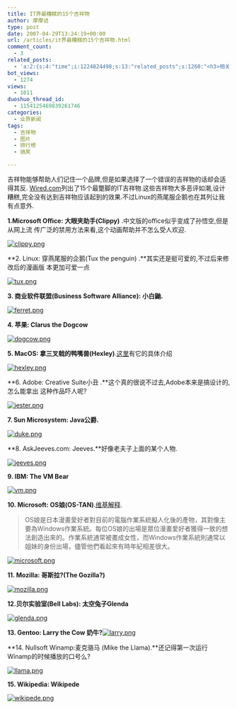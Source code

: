 ```yaml
---
title: IT界最糟糕的15个吉祥物
author: 摩摩诘
type: post
date: 2007-04-29T13:24:19+00:00
url: /articles/it界最糟糕的15个吉祥物.html
comment_count:
  - 3
related_posts:
  - 'a:2:{s:4:"time";i:1224824498;s:13:"related_posts";s:1260:"<h3>相关日志</h3><ul class="related_post"><li><a href="http://www.digglife.cn/articles/funny-coincidence-japan.html" title="照片中有趣的巧合之日本篇">照片中有趣的巧合之日本篇</a></li><li><a href="http://www.digglife.cn/articles/%e6%83%8a%e5%8f%b9%e6%9c%80%e4%bd%b3%e6%9c%ba%e7%ae%b1mod-top5.html" title="惊叹:最佳机箱MOD TOP5">惊叹:最佳机箱MOD TOP5</a></li><li><a href="http://www.digglife.cn/articles/olympic-torch-mascot.html" title="历代奥运会使用的火炬和吉祥物">历代奥运会使用的火炬和吉祥物</a></li><li><a href="http://www.digglife.cn/articles/3d-package.html" title="在线制作商品包装图片:3D-Pack">在线制作商品包装图片:3D-Pack</a></li><li><a href="http://www.digglife.cn/articles/round-pic.html" title="归来:在线给图片加上圆角效果Round Pic">归来:在线给图片加上圆角效果Round Pic</a></li><li><a href="http://www.digglife.cn/articles/design-favicon-online-favikon.html" title="Favikon:简单制作网站Favicon">Favikon:简单制作网站Favicon</a></li><li><a href="http://www.digglife.cn/articles/poster-forge.html" title="酷软推荐:免费的海报制作软件Poster Forge">酷软推荐:免费的海报制作软件Poster Forge</a></li></ul>";}'
bot_views:
  - 1274
views:
  - 1011
duoshuo_thread_id:
  - 1154125469839261746
categories:
  - 业界新闻
tags:
  - 吉祥物
  - 图片
  - 排行榜
  - 搞笑

---
```

吉祥物能够帮助人们记住一个品牌,但是如果选择了一个错误的吉祥物的话却会适得其反. [Wired.com][1]列出了15个最蹩脚的IT吉祥物.这些吉祥物大多恶评如潮,设计糟糕,完全没有达到吉祥物应该起到的效果.不过Linux的燕尾服企鹅也在其列让我有点意外.

**1.Microsoft Office: 大眼夹助手(Clippy)** .中文版的office似乎变成了孙悟空,但是从网上流 传广泛的禁用方法来看,这个动画帮助并不怎么受人欢迎.

[![clippy.png][2]][3]

**2. Linux: 穿燕尾服的企鹅(Tux the penguin) .**其实还是挺可爱的,不过后来修改后的漫画版 本更加可爱一点

[![tux.png][4]][5]

**3. 商业软件联盟(Business Software Alliance): 小白鼬.**

[![ferret.png][6]][7]

 **4. 苹果: Clarus the Dogcow**

[![dogcow.png][8]][9]

**5. MacOS: 拿三叉戟的鸭嘴兽(Hexley)**.[这里][10]有它的具体介绍

[![hexley.png][11]][12]

 **6. Adobe: Creative Suite小丑 .**这个真的很说不过去,Adobe本来是搞设计的,怎么能拿出 这种作品吓人呢?
  
[![jester.png][13]][14]

**7. Sun Microsystem: Java公爵.**

[![duke.png][15]][16]

**8. AskJeeves.com: Jeeves.**好像老夫子上面的某个人物.

[![jeeves.png][17]][18]

**9. IBM: The VM Bear**

[![vm.png][19]][20]

**10. Microsoft: OS娘(OS-TAN)**.<a href="http://www.wiki.cn/wiki/OS%E5%A8%98" target="_blank">维基解释</a>.

> OS娘是日本漫畫愛好者對目前的電腦作業系統擬人化後的產物，其對像主要為Windows作業系統。每位OS娘的出場是眾位漫畫愛好者獲得一致的想法創造出來的。作業系統通常被畫成女性，而Windows作業系統則通常以姐妹的身份出場，儘管他們看起來有時年紀相差很大。

[![microsoft.png][21]][22]

**11. Mozilla: 哥斯拉?(The Gozilla?)**

[![mozilla.png][23]][24]

**12.贝尔实验室(Bell Labs): 太空兔子Glenda** 

[![glenda.png][25]][26]

**13. Gentoo: Larry the Cow 奶牛?**[![larry.png][27]][28]

**14. Nullsoft Winamp:麦克骆马 (Mike the Llama).**还记得第一次运行Winamp的时候播放的口号么?

[![llama.png][29]][30]

**15. Wikipedia: Wikipede**

[![wikipede.png][31]][32]

 [1]: http://www.wired.com
 [2]: https://www.digglife.net/wp-content/uploads/3/379/2007/04/clippy.png
 [3]: https://www.digglife.net/wp-content/uploads/3/379/2007/04/clippy.png "clippy.png"
 [4]: https://www.digglife.net/wp-content/uploads/3/379/2007/04/tux.png
 [5]: https://www.digglife.net/wp-content/uploads/3/379/2007/04/tux.png "tux.png"
 [6]: https://www.digglife.net/wp-content/uploads/3/379/2007/04/ferret.png
 [7]: https://www.digglife.net/wp-content/uploads/3/379/2007/04/ferret.png "ferret.png"
 [8]: https://www.digglife.net/wp-content/uploads/3/379/2007/04/dogcow.png
 [9]: https://www.digglife.net/wp-content/uploads/3/379/2007/04/dogcow.png "dogcow.png"
 [10]: http://www.allwiki.com/wiki/Hexley
 [11]: https://www.digglife.net/wp-content/uploads/3/379/2007/04/hexley.png
 [12]: https://www.digglife.net/wp-content/uploads/3/379/2007/04/hexley.png "hexley.png"
 [13]: https://www.digglife.net/wp-content/uploads/3/379/2007/04/jester.png
 [14]: https://www.digglife.net/wp-content/uploads/3/379/2007/04/jester.png "jester.png"
 [15]: https://www.digglife.net/wp-content/uploads/3/379/2007/04/duke.png
 [16]: https://www.digglife.net/wp-content/uploads/3/379/2007/04/duke.png "duke.png"
 [17]: https://www.digglife.net/wp-content/uploads/3/379/2007/04/jeeves.png
 [18]: https://www.digglife.net/wp-content/uploads/3/379/2007/04/jeeves.png "jeeves.png"
 [19]: https://www.digglife.net/wp-content/uploads/3/379/2007/04/vm.png
 [20]: https://www.digglife.net/wp-content/uploads/3/379/2007/04/vm.png "vm.png"
 [21]: https://www.digglife.net/wp-content/uploads/3/379/2007/04/microsoft.png
 [22]: https://www.digglife.net/wp-content/uploads/3/379/2007/04/microsoft.png "microsoft.png"
 [23]: https://www.digglife.net/wp-content/uploads/3/379/2007/04/mozilla.png
 [24]: https://www.digglife.net/wp-content/uploads/3/379/2007/04/mozilla.png "mozilla.png"
 [25]: https://www.digglife.net/wp-content/uploads/3/379/2007/04/glenda.png
 [26]: https://www.digglife.net/wp-content/uploads/3/379/2007/04/glenda.png "glenda.png"
 [27]: https://www.digglife.net/wp-content/uploads/3/379/2007/04/larry.png
 [28]: https://www.digglife.net/wp-content/uploads/3/379/2007/04/larry.png "larry.png"
 [29]: https://www.digglife.net/wp-content/uploads/3/379/2007/04/llama.png
 [30]: https://www.digglife.net/wp-content/uploads/3/379/2007/04/llama.png "llama.png"
 [31]: https://www.digglife.net/wp-content/uploads/3/379/2007/04/wikipede.png
 [32]: https://www.digglife.net/wp-content/uploads/3/379/2007/04/wikipede.png "wikipede.png"
